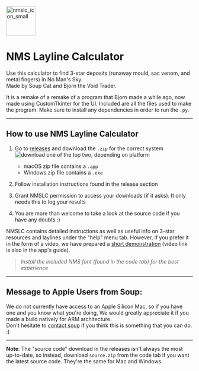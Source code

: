 <img width="80" alt="nmslc_icon_small" src="https://github.com/user-attachments/assets/ef0491de-c391-48e6-b166-37478eed7405" /> 

# NMS Layline Calculator


Use this calculator to find 3-star deposits (runaway mould, sac venom, and metal fingers) in No Man's Sky.  
Made by Soup Cat and Bjorn the Void Trader.

It is a remake of a remake of a program that Bjorn made a while ago, now made using CustomTkinter for the UI. Included are all the files used to make the program. Make sure to install any dependencies in order to run the `.py`.

---

## How to use NMS Layline Calculator

1. Go to [releases](https://github.com/SoupCat-Py/NMS-Layline-Calculator/releases) and download the `.zip` for the correct system <br />
![download one of the top two, depending on platform](https://github.com/user-attachments/assets/dc6db309-5496-4514-a241-d9c272dafd04)

   - macOS zip file contains a `.app`
   - Windows zip file contains a `.exe`
2. Follow installation instructions found in the release section

3. Grant NMSLC permission to access your downloads (if it asks). It only needs this to log your results
   
4. You are more than welcome to take a look at the source code if you have any doubts :)

NMSLC contains detailed instructions as well as useful info on 3-star resources and laylines under the "help" menu tab. However, if you prefer it in the form of a video, we have prepared a [short demonstration](https://www.youtube.com/watch?v=Ec8QN39GNB8) (video link is also in the app's guide).
>*Install the included NMS font (found in the code tab) for the best experience*

---

## Message to Apple Users from Soup:

We do not currently have access to an Apple Silicon Mac, so if you have one and you know what you're doing, We would greatly appreciate it if you made a build natively for ARM architecture. <br />
Don't hesitate to [contact soup](https://mail.google.com/mail/?view=cm&fs=1&to=soupcat.py@gmail.com) if you think this is something that you can do. :)

---

**Note**: The "source code" download in the releases isn't always the most up-to-date, so instead, download `source.zip` from the code tab if you want the latest source code. They're the same for Mac and Windows.
